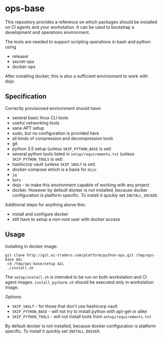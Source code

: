 # ops-base

This repository provides a reference on which packages should be installed on CI agents and your workstation.
It can be used to bootstrap a development and operations environment.

The tools are needed to support scripting operations in bash and python using
 - releaser
 - secret-ops
 - docker-ops

After installing docker, this is also a sufficient environment to work with dojo.

## Specification

Correctly provisioned environment should have:
 * several basic linux CLI tools
 * useful networking tools
 * sane APT setup
 * sudo, but no configuration is provided here
 * all kinds of compression and decompression tools
 * git
 * python 3.5 setup (unless `SKIP_PYTHON_BASE` is set)
 * several python tools listed in `setup/requirements.txt` (unless `SKIP_PYTHON_TOOLS` is set)
 * hashicorp vault (unless `SKIP_VAULT` is set)
 * docker-compose which is a basis for `dojo`
 * `jq`
 * `bats`
 * dojo - to make this environment capable of working with any project
 * docker. However by default docker is not installed, because docker configuration is platform specific. To install it quickly set `INSTALL_DOCKER`.

Additional steps for anything above this:
 * install and configure docker
 * still have to setup a non-root user with docker access

## Usage

Installing in docker image:
```
git clone http://git.ai-traders.com/platform/python-ops.git /tmp/ops-base &&\
 cd /tmp/ops-base/setup &&\
 ./install.sh
```

The `setup/install.sh` is intended to be run on both workstation and CI agent images.
`install_pycharm.sh` should be executed only in workstation image.

Options:
 * `SKIP_VAULT` - for those that don't use hashicorp vault
 * `SKIP_PYTHON_BASE` - will not try to install python with apt-get or alike
 * `SKIP_PYTHON_TOOLS` - will not install tools from `setup/requirements.txt`

By default docker is not installed, because docker configuration is platform specific. To install it quickly set `INSTALL_DOCKER`.

